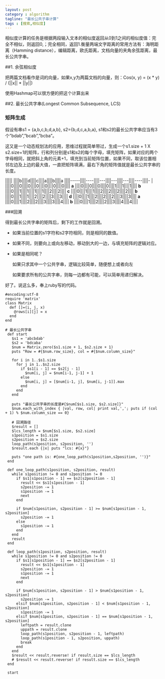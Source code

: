 ```yaml
---
layout: post
category : algorithm
tagline: "最长公共子串计算"
tags : [搜索,相似度]
---
```


相似度计算的任务是根据两段输入文本的相似度返回从0到1之间的相似度值：完全不相似，则返回0,；完全相同，返回1.衡量两端文字距离的常用方法有：海明距离（Hamming distance），编辑距离，欧氏距离，文档向量的夹角余弦距离，最长公共字串。

##1. 余弦相似度

把两篇文档看作是词的向量，如果x,y为两篇文档的向量，则：Cos(x, y) = (x * y) / (||x|| * ||y||)

使用Hashmap可以很方便的把这个计算出来

##2. 最长公共字串(Longest Common Subsequence, LCS)

### 矩阵生成

假设有串s1 = {a,b,c,b,d,a,b}, s2={b,d,c,a,b,a}, s1和s2的最长公共字串应当有3个”bdab”,”bcab”,”bcba”。

这又是一个动态规划法的应用，思维过程就简单带过，生成一个s1.size + 1 X s2.size+1的矩阵，行和列分别是s1和s2的每个字母，填充矩阵，如果对应的两个字母相同，就把斜上角的元素+1，填充到当前矩阵位置，如果不同，取该位置相邻左边及上边的最大值，一直把矩阵填满，最右下角的矩阵值就是最长公共字串的长度。

||||| ||||b||||d||||c||||a||||b||||a
||||-----||||----||||---||||---||||---||||----||||-
 | ||||0||||0||||0||||0||||0||||0||||0||||
**a** ||||0||||0||||0||||0||||1||||1||||1||||
**b** ||||0||||1||||1||||1||||1||||2||||2||||
**c** ||||0||||1||||1||||2||||2||||2||||2||||
**b** ||||0||||1||||1||||2||||2||||3||||3||||
**d** ||||0||||1||||2||||2||||2||||3||||3||||
**a** ||||0||||1||||2||||2||||3||||3||||4||||
**b** ||||0||||1||||2||||2||||3||||4||||4||||


###回溯

得到最长公共字串的矩阵后，剩下的工作就是回溯。

* 如果当前位置的s1字符和s2字符相同，则是相同的数值。

* 如果不同，则要向上或向左移动，移动到大的一边，与填充矩阵的逻辑对应。

* 如果是相同呢？

	如果只求其中一个公共字串，逻辑比较简单，随便想上或者向左

	如果要求所有的公共字串，则每一边都有可能，可以简单用递归解决。

好了。说这么多，奉上ruby写的代码。


	#encoding:utf-8
	require 'matrix'
	class Matrix
	  def []=(i, j, x)
	    @rows[i][j] = x
	  end
	end
	
	# 最长公共字串
	 def start
	   $s1 = 'abcbdab'
	   $s2 = 'bdcaba'
	   $num = Matrix.zero($s1.size + 1, $s2.size + 1)
	   puts "Row = #{$num.row_size}, col = #{$num.column_size}"
	 
	   for i in 1..$s1.size
	     for j in 1..$s2.size
	       if $s1[i - 1] == $s2[j - 1]
	         $num[i, j] = $num[i-1, j-1] + 1
	       else
	         $num[i, j] = [$num[i-1, j], $num[i, j-1]].max
	       end
	     end
	   end
	 
	   puts "最长公共字串的长度是#{$num[$s1.size, $s2.size]}"
	   $num.each_with_index { |val, row, col| print val,','; puts if (col + 1) % $num.column_size == 0}
	 
	   # 回溯路径
	   $result = []
	   $lcs_length = $num[$s1.size, $s2.size]
	   s1position = $s1.size
	   s2position = $s2.size
	   loop_path(s1position, s2position, '')
	   $result.each {|x| puts "lcs: #{x}"}
	 
	   puts "one path is: #{one_loop_path(s1position,s2position, '')}"
	 end
	 
	 def one_loop_path(s1position, s2position, result)
	   while s1position != 0 and s2position != 0
	     if $s1[s1position - 1] == $s2[s2position - 1]
	       result << $s1[s1position - 1]
	       s2position -= 1
	       s1position -= 1
	       next
	     end
	 
	     if $num[s1position, s2position - 1] >= $num[s1position - 1, s2position]
	       s2position -= 1
	     else
	       s1position -= 1
	     end
	   end
	   result
	 end
	 
	 def loop_path(s1position, s2position, result)
	   while s1position != 0 and s2position != 0
	     if $s1[s1position - 1] == $s2[s2position - 1]
	       result << $s1[s1position - 1]
	       s2position -= 1
	       s1position -= 1
	       next
	     end
	 
	     if $num[s1position, s2position - 1] > $num[s1position - 1, s2position]
	       s2position -= 1
	     elsif $num[s1position, s2position - 1] < $num[s1position - 1, s2position]
	       s1position -= 1
	     elsif $num[s1position, s2position - 1] == $num[s1position - 1, s2position]
	       leftpath = result.clone
	       uppath = result.clone
	       loop_path(s1position, s2position - 1, leftpath)
	       loop_path(s1position - 1, s2position, uppath)
	       break
	     end
	   end
	   $result << result.reverse! if result.size == $lcs_length
	   # $result << result.reverse! if result.size == $lcs_length
	 end
	 
	 start	